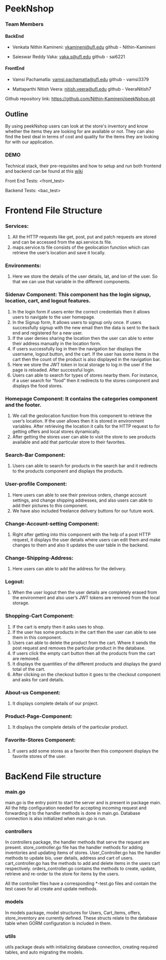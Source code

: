 # PeekNshop

### Team Members
#### BackEnd
- Venkata Nithin Kamineni: vkamineni@ufl.edu github - Nithin-Kamineni

- Saieswar Reddy Vaka: vaka.s@ufl.edu github - sai6221
#### FrontEnd
- Vamsi Pachamatla: vamsi.pachamatla@ufl.edu github - vamsi3379

- Mattaparthi Nitish Veera: nitish.veera@ufl.edu github - VeeraNitish7

Github repository link: https://github.com/Nithin-Kamineni/peekNshop.git

## Outline

By using peekNshop users can look at the store's inventory and know whether the items they are looking for are available or not. They can also find the best deal in terms of cost and quality for the items they are looking for with our application.

### DEMO
<demo video>

Technical stack, their pre-requisites and how to setup and run both frontend and backend can be found at this [wiki](https://github.com/Nithin-Kamineni/peekNshop/wiki/Installation)

Front End Tests:
<front_test>
  
Backend Tests:
<bac_test>


#  Frontend File Structure
###  Services: 
1.	All the HTTP requests like get, post, put and patch requests are stored and can be accessed from the api.service.ts file.
2.	maps.service.ts file consists of the geolocation function which can retrieve the user’s location and save it locally.

### Environments:
1.	Here we store the details of the user details, lat, and lon of the user. So that we can use that variable in the different components.

### Sidenav Component: This component has the login signup, location, cart, and logout features. 
1.	In the login form if users enter the correct credentials then it allows users to navigate to the user homepage.
2.	In the Signup form, It allows users to signup only once. If users successfully signup with the new email then the data is sent to the back end and registered for a new user.
3.	If the user denies sharing the location then the user can able to enter their address manually in the location form. 
4.	If users successfully log in then the navigation bar displays the username, logout button, and the cart. If the user has some items in the cart then the count of the product is also displayed in the navigation bar.
5.	Here we store the JWT token in local storage to log in the user if the page is reloaded. After successful login.
6.	Users can able to search for types of stores nearby them. For instance, if a user search for “food” then it redirects to the stores component and displays the food stores.

### Homepage Component: It contains the categories component and the footer.
1.	We call the geolocation function from this component to retrieve the user’s location. If the user allows then it is stored in environment variables. After retrieving the location it calls for the HTTP request to for getting offers and local stores dynamically.
2.	After getting the stores user can able to visit the store to see products available and add that particular store to their favorites.

### Search-Bar Component:
1.	Users can able to search for products in the search bar and it redirects to the products component and displays the products.

### User-profile Component:
1.	Here users can able to see their previous orders, change account settings, and change shipping addresses, and also users can able to add their pictures to this component.
2.	We have also included freelance delivery buttons for our future work.

### Change-Account-setting Component:
1.	Right after getting into this component with the help of a post HTTP request, it displays the user details where users can edit them and make changes to them and also it updates the user table in the backend.

### Change-Shipping-Address:
1.	 Here users can able to add the address for the delivery.

### Logout:
1.	  When the user logout then the user details are completely erased from the environment and also user’s JWT tokens are removed from the local storage.

### Shopping-Cart Component:
1.	If the cart is empty then it asks uses to shop.
2.	If the user has some products in the cart then the user can able to see them in this component.
3.	Users can able to delete the product from the cart. Where it sends the post request and removes the particular product in the database.
4.	If users click the empty cart button then all the products from the cart are removed.
5.	It displays the quantities of the different products and displays the grand total of the cart.
6.	After clicking on the checkout button it goes to the checkout component and asks for card details.

### About-us Component:
1.	It displays complete details of our project.

### Product-Page-Component:
1.	It displays the complete details of the particular product.

### Favorite-Stores Component:
1.	If users add some stores as a favorite then this component displays the favorite stores of the user.
  
  
  
# BacKend File structure
  ###  main.go
  main.go is the entry point to start the server and is present in package main. All the http configuration needed for accepting incoming request and forwarding it to the handler methods is done in main.go. Database connection is also initialized when main.go is run.
  
  ### controllers
In controllers package, the handler methods that serve the request are present.
store_controller.go file has the handler methods for adding inventories and updating items of stores.
User_Controller.go has the handler methods to update bio, user details, address and cart of users.
cart_controller.go has the methods to add and delete  items in the users cart respectively.
orders_controller.go contains the methods to create, update, retrieve and re-order to the store for  items by the users.

All the controller files have a corresponding *-test.go files and contain the test cases for all create and update methods.
  
 
### models
In models package, model structures for Users, Cart_items, offers, store_inventory are currently defined. These structs relate to the database table when GORM configuration is included in them.

### utils
utils package deals with initializing database connection, creating required tables, and auto migrating the models.
